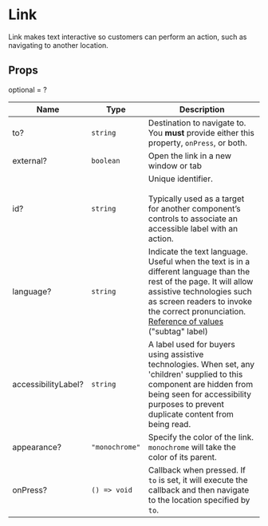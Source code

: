 # Link

Link makes text interactive so customers can perform an action, such as navigating to another location.

## Props
optional = ?

| Name | Type | Description |
| --- | --- | --- |
| to? | <code>string</code> | Destination to navigate to. You **must** provide either this property, `onPress`, or both.  |
| external? | <code>boolean</code> | Open the link in a new window or tab  |
| id? | <code>string</code> | Unique identifier.<br /><br />Typically used as a target for another component’s controls to associate an accessible label with an action.  |
| language? | <code>string</code> | Indicate the text language. Useful when the text is in a different language than the rest of the page. It will allow assistive technologies such as screen readers to invoke the correct pronunciation. [Reference of values](https://www.iana.org/assignments/language-subtag-registry/language-subtag-registry) (&#34;subtag&#34; label)  |
| accessibilityLabel? | <code>string</code> | A label used for buyers using assistive technologies. When set, any 'children' supplied to this component are hidden from being seen for accessibility purposes to prevent duplicate content from being read.  |
| appearance? | <code>"monochrome"</code> | Specify the color of the link. `monochrome` will take the color of its parent.  |
| onPress? | <code>() => void</code> | Callback when pressed. If `to` is set, it will execute the callback and then navigate to the location specified by `to`.  |